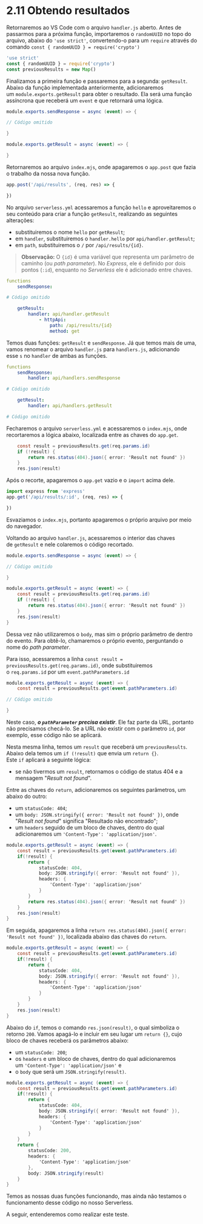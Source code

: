 # 2.11 Obtendo resultados

Retornaremos ao VS Code com o arquivo `handler.js` aberto. Antes de passarmos para a próxima função, importaremos o `randomUUID` no topo do arquivo, abaixo do `'use strict'`, convertendo-o para um `require` através do comando `const { randomUUID } = require('crypto')`

```javascript
'use strict'
const { randomUUID } = require('crypto')
const previousResults = new Map()
```

Finalizamos a primeira função e passaremos para a segunda: `getResult`. Abaixo da função implementada anteriormente, adicionaremos um `module.exports.getResult` para obter o resultado. Ela será uma função assíncrona que receberá um `event` e que retornará uma lógica.

```csharp
module.exports.sendResponse = async (event) => {

// Código omitido

}

module.exports.getResult = async (event) => {

}
```

Retornaremos ao arquivo `index.mjs`, onde apagaremos o `app.post` que fazia o trabalho da nossa nova função.

```javascript
app.post('/api/results', (req, res) => {

})
```

No arquivo `serverless.yml` acessaremos a função `hello` e aproveitaremos o seu conteúdo para criar a função `getResult`, realizando as seguintes alterações:

- substituiremos o nome `hello` por `getResult`;
- em `handler`, substituiremos o `handler.hello` por `api/handler.getResult`;
- em `path`, substituiremos o `/` por `/api/results/{id}`.

> **Observação:** O `{id}` é uma variável que representa um parâmetro de caminho (ou _path parameter_). No _Express_, ele é definido por dois pontos (`:id`), enquanto no _Serverless_ ele é adicionado entre chaves.

```yaml
functions
    sendResponse:

# Código omitido

    getResult:
        handler: api/handler.getResult
            - httpApi:
                path: /api/results/{id}
                method: get
```

Temos duas funções: `getResult` e `sendResponse`. Já que temos mais de uma, vamos renomear o arquivo `handler.js` para `handlers.js`, adicionando esse `s` no `handler` de ambas as funções.

```yaml
functions
    sendResponse:
        handler: api/handlers.sendResponse

# Código omitido

    getResult:
        handler: api/handlers.getResult

# Código omitido
```

Fecharemos o arquivo `serverless.yml` e acessaremos o `index.mjs`, onde recortaremos a lógica abaixo, localizada entre as chaves do `app.get`.

```csharp
    const result = previousResults.get(req.params.id)
    if (!result) {
        return res.status(404).json({ error: 'Result not found' })
    }
    res.json(result)
```

Após o recorte, apagaremos o `app.get` vazio e o `import` acima dele.

```javascript
import express from 'express'
app.get('/api/results/:id', (req, res) => {

})
```

Esvaziamos o `index.mjs`, portanto apagaremos o próprio arquivo por meio do navegador.

Voltando ao arquivo `handler.js`, acessaremos o interior das chaves de `getResult` e nele colaremos o código recortado.

```csharp
module.exports.sendResponse = async (event) => {

// Código omitido

}

module.exports.getResult = async (event) => {
    const result = previousResults.get(req.params.id)
    if (!result) {
        return res.status(404).json({ error: 'Result not found' })
    }
    res.json(result)
}
```

Dessa vez não utilizaremos o `body`, mas sim o próprio parâmetro de dentro do evento. Para obtê-lo, chamaremos o próprio evento, perguntando o nome do _path parameter_.

Para isso, acessaremos a linha `const result = previousResults.get(req.params.id)`, onde substituiremos o `req.params.id` por um `event.pathParameters.id`

```csharp
module.exports.getResult = async (event) => {
    const result = previousResults.get(event.pathParameters.id)

// Código omitido

}
```

Neste caso, **_o `pathParameter` precisa existir_**. Ele faz parte da URL, portanto não precisamos checá-lo. Se a URL não existir com o parâmetro `id`, por exemplo, esse código não se aplicará.

Nesta mesma linha, temos um `result` que receberá um `previousResults`. Abaixo dela temos um `if (!result)` que envia um `return {}`. Este `if` aplicará a seguinte lógica:

- se não tivermos um `result`, retornamos o código de status 404 e a mensagem "_Result not found_".

Entre as chaves do `return`, adicionaremos os seguintes parâmetros, um abaixo do outro:

- um `statusCode: 404`;
- um `body: JSON.stringify({ error: 'Result not found' })`, onde "_Result not found_" significa "Resultado não encontrado";
- um `headers` seguido de um bloco de chaves, dentro do qual adicionaremos um `'Content-Type': 'application/json'`.

```csharp
module.exports.getResult = async (event) => {
    const result = previousResults.get(event.pathParameters.id)
    if(!result) {
        return {
            statusCode: 404,
            body: JSON.stringify({ error: 'Result not found' }),
            headers: {
                'Content-Type': 'application/json'
            }
        }
        return res.status(404).json({ error: 'Result not found' })
    }
    res.json(result)
}
```

Em seguida, apagaremos a linha `return res.status(404).json({ error: 'Result not found' })`, localizada abaixo das chaves do `return`.

```csharp
module.exports.getResult = async (event) => {
    const result = previousResults.get(event.pathParameters.id)
    if(!result) {
        return {
            statusCode: 404,
            body: JSON.stringify({ error: 'Result not found' }),
            headers: {
                'Content-Type': 'application/json'
            }
        }
    }
    res.json(result)
}
```

Abaixo do `if`, temos o comando `res.json(result)`, o qual simboliza o retorno `200`. Vamos apagá-lo e incluir em seu lugar um `return {}`, cujo bloco de chaves receberá os parâmetros abaixo:

- um `statusCode: 200`;
- os `headers` e um bloco de chaves, dentro do qual adicionaremos um `'Content-Type': 'application/json'` e
- o `body` que será um `JSON.stringify(result)`.

```csharp
module.exports.getResult = async (event) => {
    const result = previousResults.get(event.pathParameters.id)
    if(!result) {
        return {
            statusCode: 404,
            body: JSON.stringify({ error: 'Result not found' }),
            headers: {
                'Content-Type': 'application/json'
            }
        }
    }
    return {
        statusCode: 200,
        headers: {
            'Content-Type': 'application/json'
        },
        body: JSON.stringify(result)
    }
}
```

Temos as nossas duas funções funcionando, mas ainda não testamos o funcionamento desse código no nosso Serverless.

A seguir, entenderemos como realizar este teste.